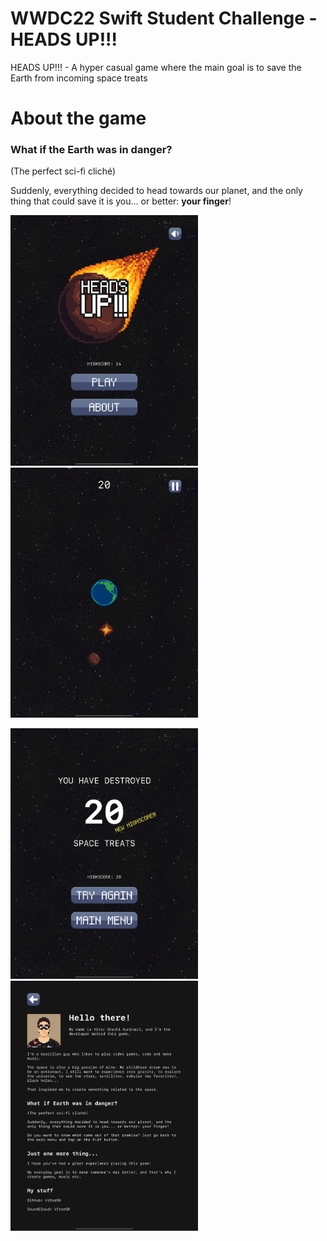 # WWDC22 Swift Student Challenge - HEADS UP!!!

 HEADS UP!!! - A hyper casual game where the main goal is to save the Earth from incoming space treats

# About the game

### What if the Earth was in danger?

(The perfect sci-fi cliché)

Suddenly, everything decided to head towards our planet, and the only thing that could save it is you... or better: **your finger**!

<p float="left">
  <img src="./Documentation/Screenshots/MainMenu.png" width="300"/>
  <img src="./Documentation/Screenshots/InGame.png" width="300"/>
</p>

<p float="left">
  <img src="./Documentation/Screenshots/GameOver.png" width="300"/>
  <img src="./Documentation/Screenshots/About.png" width="300"/>
</p>
